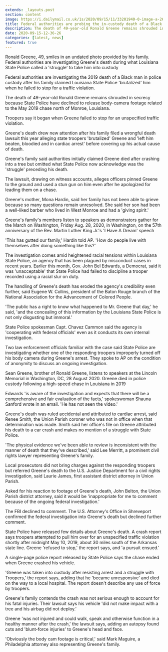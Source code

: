 ```yaml
---
extends: _layouts.post
section: content
image: https://i.dailymail.co.uk/1s/2020/09/15/11/33201940-0-image-a-26_1600166600877.jpg 
title: Federal authorities are probing the in-custody death of a Black man in Louisiana 
description: The death of 49-year-old Ronald Greene remains shrouded in secrecy because State Police have declined to release body-camera footage related to the May 2019 chase north of Monroe, Louisiana. 
date: 2020-09-15-12-36-26 
categories: [latest, news] 
featured: true 
--- 
```

Ronald Greene, 49, smiles in an undated photo provided by his family. Federal authorities are investigating Greene's death during what Louisiana State Police called a 'struggle' to take him into custody 

Federal authorities are investigating the 2019 death of a Black man in police custody after his family claimed Louisiana State Police 'brutalized' him when he failed to stop for a traffic violation.  

The death of 49-year-old Ronald Greene remains shrouded in secrecy because State Police have declined to release body-camera footage related to the May 2019 chase north of Monroe, Louisiana. 

Troopers say it began when Greene failed to stop for an unspecified traffic violation.

Greene's death drew new attention after his family filed a wrongful death lawsuit this year alleging state troopers 'brutalized' Greene and 'left him beaten, bloodied and in cardiac arrest' before covering up his actual cause of death.

Greene's family said authorities initially claimed Greene died after crashing into a tree but omitted what State Police now acknowledge was the 'struggle' preceding his death. 

The lawsuit, drawing on witness accounts, alleges officers pinned Greene to the ground and used a stun gun on him even after he apologized for leading them on a chase.

Greene's mother, Mona Hardin, said her family has not been able to grieve because so many questions remain unresolved. She said her son had been a well-liked barber who lived in West Monroe and had a 'giving spirit.'

Greene's family's members listen to speakers as demonstrators gather for the March on Washington, Friday Aug. 28, 2020, in Washington, on the 57th anniversary of the Rev. Martin Luther King Jr.'s 'I Have A Dream' speech

'This has gutted our family,' Hardin told AP. 'How do people live with themselves after doing something like this?'

The investigation comes amid heightened racial tensions within Louisiana State Police, an agency that has been plagued by misconduct cases in recent years. Earlier this month, Gov. John Bel Edwards, a Democrat, said it was 'unacceptable' that State Police had failed to discipline a trooper recorded using a racial slur on duty.

The handling of Greene's death has eroded the agency's credibility even further, said Eugene W. Collins, president of the Baton Rouge branch of the National Association for the Advancement of Colored People.

'The public has a right to know what happened to Mr. Greene that day,' he said, 'and the concealing of this information by the Louisiana State Police is not only disgusting but immoral.'

State Police spokesman Capt. Chavez Cammon said the agency is 'cooperating with federal officials' even as it conducts its own internal investigation.

Two law enforcement officials familiar with the case said State Police are investigating whether one of the responding troopers improperly turned off his body camera during Greene's arrest. They spoke to AP on the condition of anonymity to discuss an ongoing investigation.

Sean Greene, brother of Ronald Greene, listens to speakers at the Lincoln Memorial in Washington, DC, 28 August 2020. Greene died in police custody following a high-speed chase in Louisiana in 2019

Edwards 'is aware of the investigation and expects that there will be a comprehensive and fair evaluation of the facts,' spokeswoman Shauna Sanford wrote in an email. 'He has not seen the video.'

Greene's death was ruled accidental and attributed to cardiac arrest, said Renee Smith, the Union Parish coroner who was not in office when that determination was made. Smith said her office's file on Greene attributed his death to a car crash and makes no mention of a struggle with State Police.

'The physical evidence we've been able to review is inconsistent with the manner of death that they've described,' said Lee Merritt, a prominent civil rights lawyer representing Greene's family.

Local prosecutors did not bring charges against the responding troopers but referred Greene's death to the U.S. Justice Department for a civil rights investigation, said Laurie James, first assistant district attorney in Union Parish.

Asked for his reaction to footage of Greene's death, John Belton, the Union Parish district attorney, said it would be 'inappropriate for me to comment because of the ongoing federal investigation.'

The FBI declined to comment. The U.S. Attorney's Office in Shreveport confirmed the federal investigation into Greene's death but declined further comment.

State Police have released few details about Greene's death. A crash report says troopers attempted to pull him over for an unspecified traffic violation shortly after midnight May 10, 2019, about 30 miles south of the Arkansas state line. Greene 'refused to stop,' the report says, and 'a pursuit ensued.'

A single-page police report released by State Police says the chase ended when Greene crashed his vehicle.

'Greene was taken into custody after resisting arrest and a struggle with Troopers,' the report says, adding that he 'became unresponsive' and died on the way to a local hospital. The report doesn't describe any use of force by troopers.

Greene's family contends the crash was not serious enough to account for his fatal injuries. Their lawsuit says his vehicle 'did not make impact with a tree and his airbag did not deploy.'

Greene 'was not injured and could walk, speak and otherwise function in a healthy manner after the crash,' the lawsuit says, adding an autopsy found cuts and 'blunt-force injuries' to Greene's head and face.

'Obviously the body cam footage is critical,' said Mark Maguire, a Philadelphia attorney also representing Greene's family.

